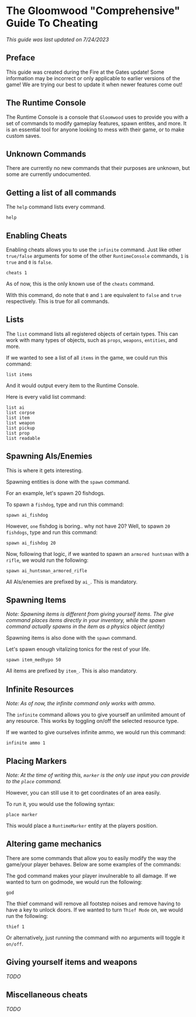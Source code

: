 # The Gloomwood "Comprehensive" Guide To Cheating

*This guide was last updated on 7/24/2023*

## Preface

This guide was created during the Fire at the Gates update! Some information may be incorrect or only applicable to earlier versions of the game! We are trying our best to update it when newer features come out!

## The Runtime Console

The Runtime Console is a console that `Gloomwood` uses to provide you with a set of commands to modify gameplay features, spawn entites, and more. It is an essential tool for anyone looking to mess with their game, or to make custom saves.

## Unknown Commands

There are currently no new commands that their purposes
are unknown, but some are currently undocumented.

## Getting a list of all commands

The `help` command lists every command.

```
help
```

## Enabling Cheats

Enabling cheats allows you to use the `infinite` command.
Just like other `true/false` arguments for some of the other
`RuntimeConsole` commands, `1` is `true` and `0` is `false`.
```
cheats 1
```

As of now, this is the only known use of the `cheats` command.

With this command, do note that `0` and `1` are equivalent to
`false` and `true` respectively. This is true for all commands.

## Lists

The `list` command lists all registered objects of certain types.
This can work with many types of objects, such as `props`, `weapons`,
`entities`, and more.

If we wanted to see a list of all `items` in the game, we could run this command:
```
list items
```
And it would output every item to the Runtime Console.

Here is every valid list command:
```
list ai
list corpse
list item
list weapon
list pickup
list prop
list readable
```

## Spawning AIs/Enemies

This is where it gets interesting.

Spawning entities is done with the `spawn` command.

For an example, let's spawn 20 fishdogs.

To spawn a `fishdog`, type and run this command:

```
spawn ai_fishdog
```

However, `one` fishdog is boring.. why not have 20? Well, to spawn `20 fishdogs`, type and run this command:

```
spawn ai_fishdog 20
```

Now, following that logic, if we wanted to spawn an `armored huntsman` with a `rifle`, we would run the following:
```
spawn ai_huntsman_armored_rifle
```

All AIs/enemies are prefixed by `ai_`. This is mandatory.

## Spawning Items 

*Note: Spawning items is different from giving yourself items. The give command places items directly in your inventory, while the spawn command actually spawns in the item as a physics object (entity)*

Spawning items is also done with the `spawn` command.

Let's spawn enough vitalizing tonics for the rest of your life.

```
spawn item_medhypo 50
```

All items are prefixed by `item_`. This is also mandatory.

## Infinite Resources

*Note: As of now, the infinite command only works with ammo.*

The `infinite` command allows you to give yourself an unlimited amount
of any resource. This works by toggling on/off the selected resource type.

If we wanted to give ourselves infinite ammo, we would run this command:

```
infinite ammo 1
```

## Placing Markers
*Note: At the time of writing this, `marker` is the only use input you can provide to the `place` command.*

However, you can still use it to get coordinates
of an area easily.

To run it, you would use the following syntax:

```
place marker
```

This would place a `RuntimeMarker` entity at the players position.

## Altering game mechanics

There are some commands that allow you to easily modify the way the game/your player behaves. Below are some examples of the commands:

The god command makes your player invulnerable to all damage. If we wanted to turn on godmode, we would run the following:

```
god
```

The thief command will remove all footstep noises and remove having to have a key to unlock doors. If we wanted to turn `Thief Mode` on, we would run the following:

```
thief 1
```
Or alternatively, just running the command with no arguments will toggle it `on/off`.

## Giving yourself items and weapons

*TODO*

## Miscellaneous cheats

*TODO*



